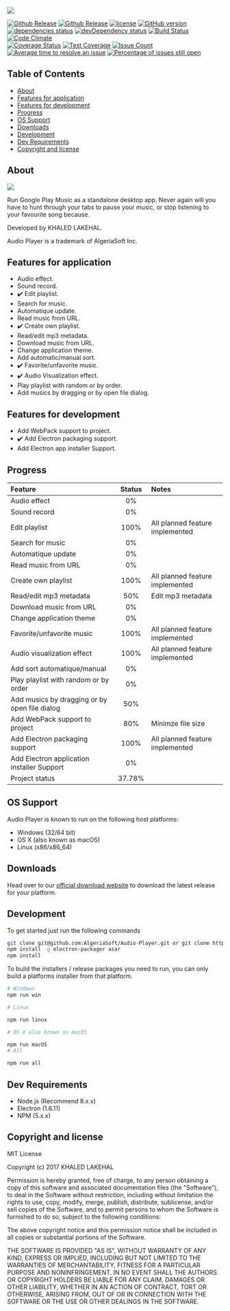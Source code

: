 
 ![](assets-dev/multimedia/images/icon.ico)
 
 [![Github Release](https://img.shields.io/github/release/AlgeriaSoft/Audio-Player.svg)](https://github.com/AlgeriaSoft/Audio-Player/releases)
 [![Github Release](https://img.shields.io/github/release/AlgeriaSoft/Audio-Player.svg)](https://github.com/AlgeriaSoft/Audio-Player/releases)
 [![license](https://img.shields.io/github/license/mashape/apistatus.svg)](https://github.com/AlgeriaSoft/Audio-Player/blob/master/LICENSE)
[![GitHub version](https://badge.fury.io/gh/AlgeriaSoft%2FAudio-Player.svg)](https://badge.fury.io/gh/AlgeriaSoft%2FAudio-Player)
 [![dependencies status](https://david-dm.org/AlgeriaSoft/Audio-Player/status.svg)](https://david-dm.org/AlgeriaSoft/Audio-Player)
 [![devDependency status](https://david-dm.org/AlgeriaSoft/Audio-Player/dev-status.svg)](https://david-dm.org/AlgeriaSoft/Audio-Player#info=devDependencies)
 [![Build Status](https://travis-ci.org/AlgeriaSoft/Audio-Player.svg?branch=master)](https://travis-ci.org/AlgeriaSoft/Audio-Player)
[![Code Climate](https://codeclimate.com/github/AlgeriaSoft/Audio-Player/badges/gpa.svg)](https://codeclimate.com/github/AlgeriaSoft/Audio-Player)   
[![Coverage Status](https://coveralls.io/repos/github/AlgeriaSoft/Audio-Player/badge.svg?branch=master)](https://coveralls.io/github/AlgeriaSoft/Audio-Player?branch=master)
[![Test Coverage](https://codeclimate.com/github/AlgeriaSoft/Audio-Player/badges/coverage.svg)](https://codeclimate.com/github/AlgeriaSoft/Audio-Player/coverage)
[![Issue Count](https://codeclimate.com/github/AlgeriaSoft/Audio-Player/badges/issue_count.svg)](https://codeclimate.com/github/AlgeriaSoft/Audio-Player)
 [![Average time to resolve an issue](http://isitmaintained.com/badge/resolution/AlgeriaSoft/Audio-Player.svg)](http://isitmaintained.com/project/AlgeriaSoft/Audio-Player "Average time to resolve an issue")
 [![Percentage of issues still open](http://isitmaintained.com/badge/open/AlgeriaSoft/Audio-Player.svg)](http://isitmaintained.com/project/AlgeriaSoft/Audio-Player "Percentage of issues still open")


  
## Table of Contents

- [About](#about)
- [Features for application](#features-for-application)
- [Features for development](#features-for-development)
- [Progress](#progress)
- [OS Support](#os-support)
- [Downloads](#downloads)
- [Development](#development)
- [Dev Requirements](#dev-requirements)
- [Copyright and license](#copyright-and-license)


## About
![](http://samuel.ninja/img/gpmdp_screen.gif)

Run Google Play Music as a standalone desktop app. Never again will you have to hunt through your tabs to pause your music, or stop listening to your favourite song because.

Developed by KHALED LAKEHAL.

Audio Player is a trademark of AlgeriaSoft Inc.

## Features for application

- Audio effect.
- Sound record.
- :heavy_check_mark: Edit playlist.
- Search for music.
- Automatique update.
- Read music from URL.
- :heavy_check_mark: Create own playlist.
- Read/edit mp3 metadata.
- Download music from URL.
- Change application theme.
- Add automatic/manual sort.
- :heavy_check_mark: Favorite/unfavorite music.
- :heavy_check_mark: Audio Visualization effect.
- Play playlist with random or by order.
- Add musics by dragging or by open file dialog.

## Features for development

- Add WebPack support to project.
- :heavy_check_mark: Add Electron packaging support.
- Add Electron app installer Support.

## Progress

| Feature                                                 | Status        | Notes                             |
|:--------------------------------------------------------|:-------------:|:----------------------------------|
| Audio effect                                            | 0%            |                                   |
| Sound record                                            | 0%            |                                   |
| Edit playlist                                           | 100%          | All planned feature implemented   |
| Search for music                                        | 0%            |                                   |
| Automatique update                                      | 0%            |                                   |
| Read music from URL                                     | 0%            |                                   |
| Create own playlist                                     | 100%          | All planned feature implemented   |
| Read/edit mp3 metadata                                  | 50%           | Edit mp3 metadata                 |
| Download music from URL                                 | 0%            |                                   |                               
| Change application theme                                | 0%            |                                   |
| Favorite/unfavorite music                               | 100%          | All planned feature implemented   |
| Audio visualization effect                              | 100%          | All planned feature implemented   |
| Add sort automatique/manual                             | 0%            |                                   |
| Play playlist with random or by order                   | 0%            |                                   |
| Add musics by dragging or by open file dialog           | 50%           |                                   |
| Add WebPack support to project                          | 80%           | Minimze file size                 |
| Add Electron packaging support                          | 100%          | All planned feature implemented   |
| Add Electron application installer Support              | 0%            |                                   |
| Project status                                          | 37.78%        |                                   |
  

## OS Support

Audio Player is known to run on the following host platforms:

- Windows (32/64 bit)
- OS X (also known as macOS)
- Linux (x86/x86_64)

## Downloads

Head over to our [official download website](https://algeriasoft.github.io/Website/audio-player/download.html) to download the latest release for your platform.

## Development

To get started just run the following commands


```bash
git clone git@github.com:AlgeriaSoft/Audio-Player.git or git clone https://github.com/AlgeriaSoft/Audio-Player.git
npm install -g electron-packager asar
npm install
```


To build the installers / release packages you need to run, you can only build a platforms installer from that platform.


```bash 
# Windows
npm run win

# Linux

npm run linux

# OS X also known as macOS

npm run macOS
# All

npm run all

```

## Dev Requirements

- Node.js (Recommend 8.x.x)
- Electron (1.6.11)
- NPM (5.x.x)

## Copyright and license

MIT License

Copyright (c) 2017 KHALED LAKEHAL

Permission is hereby granted, free of charge, to any person obtaining a copy
of this software and associated documentation files (the "Software"), to deal
in the Software without restriction, including without limitation the rights
to use, copy, modify, merge, publish, distribute, sublicense, and/or sell
copies of the Software, and to permit persons to whom the Software is
furnished to do so, subject to the following conditions:

The above copyright notice and this permission notice shall be included in all
copies or substantial portions of the Software.

THE SOFTWARE IS PROVIDED "AS IS", WITHOUT WARRANTY OF ANY KIND, EXPRESS OR
IMPLIED, INCLUDING BUT NOT LIMITED TO THE WARRANTIES OF MERCHANTABILITY,
FITNESS FOR A PARTICULAR PURPOSE AND NONINFRINGEMENT. IN NO EVENT SHALL THE
AUTHORS OR COPYRIGHT HOLDERS BE LIABLE FOR ANY CLAIM, DAMAGES OR OTHER
LIABILITY, WHETHER IN AN ACTION OF CONTRACT, TORT OR OTHERWISE, ARISING FROM,
OUT OF OR IN CONNECTION WITH THE SOFTWARE OR THE USE OR OTHER DEALINGS IN THE
SOFTWARE.

